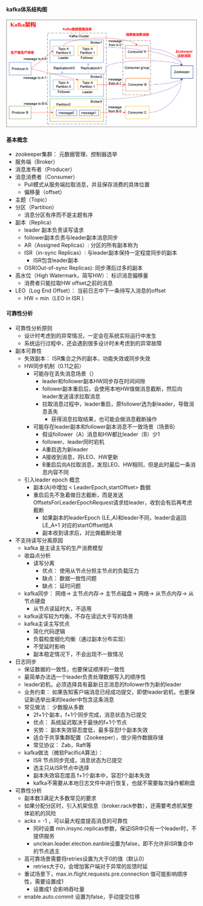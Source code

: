 #### kafka体系结构图
![image](./images/kafka_architecture.png)

#### 基本概念 
- zookeeper集群： 元数据管理、控制器选举
- 服务端（Broker）
- 消息发布者（Producer）
- 消息消费者（Consumer）
    - Pull模式从服务端拉取消息，并且保存消费的具体位置
    - 偏移量（offset）
- 主题（Topic）
- 分区（Partition）
    - 消息分区有序而不是主题有序
- 副本（Replica）
    - leader 副本负责读写请求
    - follower副本负责与leader副本消息同步
    - AR（Assigned Replicas）: 分区的所有副本称为 
    - ISR（in-sync Replicas）: 与leader副本保持一定程度同步的副本
        - ISR包含leader副本
    - OSR(Out-of-sync Replicas): 同步滞后过多的副本  
- 高水位（High Watermark，简写HW）： 标识消息偏移量
    - 消费者只能拉取HW offset之前的消息
- LEO（Log End Offset）： 当前日志中下一条待写入消息的offset
    - HW = min（LEO in ISR ）
    
#### 可靠性分析
- 可靠性分析原则
    - 设计时考虑到的异常情况，一定会在系统实际运行中发生
    - 系统运行过程中，还会遇到很多设计时未考虑到的异常故障
- 副本可靠性
    - 失效副本： ISR集合之外的副本，功能失效或同步失效
    - HW同步机制（0.11之前）
        - 可能存在丢失消息场景（）
            - leader和follower副本HW同步存在时间间隙
            - follower副本重启后，会使用本地HW值做消息截断，然后向leader发送请求拉取消息
            - 拉取消息过程中，leader重启，原follower选为新leader，导致消息丢失
                - 获得消息拉取结果，也可能会做消息截断操作
        - 可能存在leader副本和follower副本消息不一致场景（场景B）
            - 假设follower（A）消息和HW都比leader（B）少1
            - follower、leader同时宕机
            - A重启选为新leader
            - A接收到消息，将LEO、HW更新
            - B重启后向A拉取消息，发现LEO、HW相同，但是此时最后一条消息内容不同
    - 引入leader epoch 概念
        - 副本(A)中增加 < LeaderEpoch,startOffset> 数据
        - 重启后先不急着做日志截断，而是发送OffsetsForLeaderEpochRequest请求给leader，收到会有后再考虑截断
            - 如果副本的leaderEpoch (LE_A)和leader不同，leader会返回LE_A+1 对应的startOffset给A
            - 副本收到请求后，对比做截断处理
- 不支持读写分离原因
    - kafka 是主读主写的生产消费模型
    - 收益点分析
        - 读写分离
            - 优点： 使用从节点分担主节点的负载压力
            - 缺点： 数据一致性问题
            - 缺点： 延时问题
    - kafka同步： 网络-> 主节点内存-> 主节点磁盘-> 网络-> 从节点内存-> 从节点硬盘
        - 从节点读延时大，不适用
    - kafka读写较为均衡，不存在读远大于写的场景
    - kafka主读主写优点
        - 简化代码逻辑
        - 负载粒度细化均衡（通过副本分布实现）
        - 不受延时影响
        - 副本稳定情况下，不会出现不一致情况
- 日志同步
    - 保证数据的一致性，也要保证顺序的一致性
    - 最简单办法选一个leader负责处理数据写入的顺序性
    - leader宕机，必须选择具有最新日志消息的follower作为新的leader
    - 业务约束： 如果告知客户端消息已经成功提交，即使leader宕机，也要保证新选举出来的leader中包含这条消息
    - 常见做法： 少数服从多数
        - 2f+1个副本，f+1个同步完成，消息状态为已提交
        - 优点： 系统延迟取决于最快的f+1个节点
        - 劣势： 副本失效容忍度低，最多容忍f个副本失效
        - 适合于共享集群配置（Zookeeper），很少用作数据存储
        - 常见协议： Zab，Raft等
    - kafka做法（微软PacificA算法）：
        - ISR 节点同步完成，消息状态为已提交
        - 选主只从ISR节点中选择
        - 副本失效容忍度高 f+1个副本中，容忍f个副本失效
        - kafka不需要从本地日志文件中进行恢复，也就不需要每次操作都刷盘
- 可靠性分析
    - 副本数3满足大多数常见的要求
    - 如果分配分区时，引入机架信息（broker.rack参数），还需要考虑机架整体宕机的风险
    - acks = -1 ，可以最大程度提高消息的可靠性
        - 同时设置 min.insync.replicas参数，保证ISR中只有一个leader时，不提供服务
        - unclean.leader.election.eanble设置为false，即不允许非ISR集合中的节点选主
    - 高可靠场景需要将retries设置为大于0的值（默认0）
        - retries大于0，会增加客户端对于异常的反馈时延
    - 重试场景下，max.in.flight.requests.pre.connection 值可能影响顺序性，需要设置成1
        - 设置成1 会影响吞吐量
    - enable.auto.commit 设置为false，手动提交位移
    

